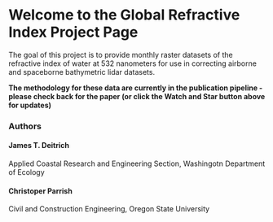 # Welcome to the Global Refractive Index Project Page
The goal of this project is to provide monthly raster datasets of the refractive index of water at 532 nanometers for use in correcting airborne and spaceborne bathymetric lidar datasets.

**The methodology for these data are currently in the publication pipeline - please check back for the paper (or click the Watch and Star button above for updates)**

### Authors
#### James T. Deitrich
Applied Coastal Research and Engineering Section, Washingotn Department of Ecology
#### Christoper Parrish
Civil and Construction Engineering, Oregon State University
